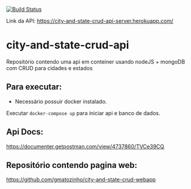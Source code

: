 [![Build Status](https://travis-ci.org/gmatozinho/city-and-state-crud-api.svg?branch=main)](https://travis-ci.org/gmatozinho/city-and-state-crud-api)

Link da API: https://city-and-state-crud-api-server.herokuapp.com/

# city-and-state-crud-api

Repositório contendo uma api em conteiner usando nodeJS + mongoDB com CRUD para cidades e estados

## Para executar:

* Necessário possuir docker instalado.

Executar `docker-compose up` para iniciar api e banco de dados.

## Api Docs:

https://documenter.getpostman.com/view/4737860/TVCe39CQ

## Repositório contendo pagina web:

https://github.com/gmatozinho/city-and-state-crud-webapp
